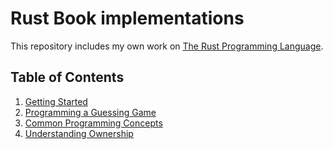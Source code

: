 # Rust Book implementations

This repository includes my own work on [The Rust Programming Language](https://doc.rust-lang.org/stable/book/).

## Table of Contents

1. [Getting Started](/01-getting-started/hello_cargo)
2. [Programming a Guessing Game](/02-guessing-game/guessing_game)
3. [Common Programming Concepts](/03-programming-concepts/variables)
4. [Understanding Ownership](/04-understanding-ownership/ownership)

